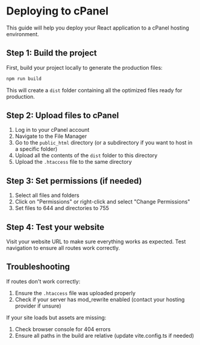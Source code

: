 
# Deploying to cPanel

This guide will help you deploy your React application to a cPanel hosting environment.

## Step 1: Build the project

First, build your project locally to generate the production files:

```bash
npm run build
```

This will create a `dist` folder containing all the optimized files ready for production.

## Step 2: Upload files to cPanel

1. Log in to your cPanel account
2. Navigate to the File Manager
3. Go to the `public_html` directory (or a subdirectory if you want to host in a specific folder)
4. Upload all the contents of the `dist` folder to this directory
5. Upload the `.htaccess` file to the same directory

## Step 3: Set permissions (if needed)

1. Select all files and folders
2. Click on "Permissions" or right-click and select "Change Permissions"
3. Set files to 644 and directories to 755

## Step 4: Test your website

Visit your website URL to make sure everything works as expected. Test navigation to ensure all routes work correctly.

## Troubleshooting

If routes don't work correctly:
1. Ensure the `.htaccess` file was uploaded properly
2. Check if your server has mod_rewrite enabled (contact your hosting provider if unsure)

If your site loads but assets are missing:
1. Check browser console for 404 errors
2. Ensure all paths in the build are relative (update vite.config.ts if needed)
